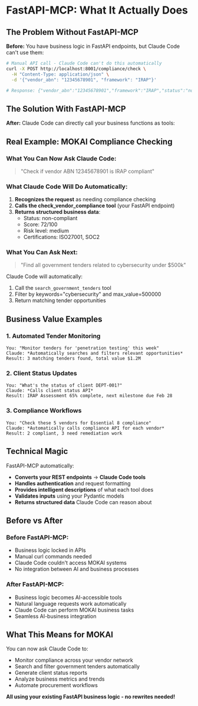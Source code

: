 # FastAPI-MCP: What It Actually Does

## The Problem Without FastAPI-MCP

**Before:** You have business logic in FastAPI endpoints, but Claude Code can't use them:

```bash
# Manual API call - Claude Code can't do this automatically
curl -X POST http://localhost:8001/compliance/check \
  -H "Content-Type: application/json" \
  -d '{"vendor_abn": "12345678901", "framework": "IRAP"}'

# Response: {"vendor_abn":"12345678901","framework":"IRAP","status":"non-compliant","score":72}
```

## The Solution With FastAPI-MCP

**After:** Claude Code can directly call your business functions as tools:

## Real Example: MOKAI Compliance Checking

### What You Can Now Ask Claude Code:

> "Check if vendor ABN 12345678901 is IRAP compliant"

### What Claude Code Will Do Automatically:

1. **Recognizes the request** as needing compliance checking
2. **Calls the check_vendor_compliance tool** (your FastAPI endpoint)
3. **Returns structured business data**:
   - Status: non-compliant
   - Score: 72/100
   - Risk level: medium
   - Certifications: ISO27001, SOC2

### What You Can Ask Next:

> "Find all government tenders related to cybersecurity under $500k"

Claude Code will automatically:
1. Call the `search_government_tenders` tool
2. Filter by keywords="cybersecurity" and max_value=500000
3. Return matching tender opportunities

## Business Value Examples

### 1. **Automated Tender Monitoring**
```
You: "Monitor tenders for 'penetration testing' this week"
Claude: *Automatically searches and filters relevant opportunities*
Result: 3 matching tenders found, total value $1.2M
```

### 2. **Client Status Updates**
```
You: "What's the status of client DEPT-001?"
Claude: *Calls client status API*
Result: IRAP Assessment 65% complete, next milestone due Feb 28
```

### 3. **Compliance Workflows**
```
You: "Check these 5 vendors for Essential 8 compliance"
Claude: *Automatically calls compliance API for each vendor*
Result: 2 compliant, 3 need remediation work
```

## Technical Magic

FastAPI-MCP automatically:
- **Converts your REST endpoints** → **Claude Code tools**
- **Handles authentication** and request formatting
- **Provides intelligent descriptions** of what each tool does
- **Validates inputs** using your Pydantic models
- **Returns structured data** Claude Code can reason about

## Before vs After

### Before FastAPI-MCP:
- Business logic locked in APIs
- Manual curl commands needed
- Claude Code couldn't access MOKAI systems
- No integration between AI and business processes

### After FastAPI-MCP:
- Business logic becomes AI-accessible tools
- Natural language requests work automatically
- Claude Code can perform MOKAI business tasks
- Seamless AI-business integration

## What This Means for MOKAI

You can now ask Claude Code to:
- Monitor compliance across your vendor network
- Search and filter government tenders automatically
- Generate client status reports
- Analyze business metrics and trends
- Automate procurement workflows

**All using your existing FastAPI business logic - no rewrites needed!**